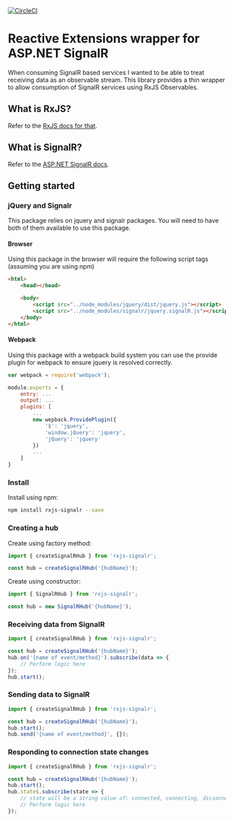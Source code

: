 [![CircleCI](https://circleci.com/gh/bryceklinker/rxjs-signalr.svg?style=svg)](https://circleci.com/gh/bryceklinker/rxjs-signalr)

# Reactive Extensions wrapper for ASP.NET SignalR

When consuming SignalR based services I wanted to be able to treat receiving data as an observable stream. This library provides a thin wrapper to allow consumption of SignalR services using RxJS Observables.

## What is RxJS?

Refer to the [RxJS docs for that](https://github.com/ReactiveX/rxjs).

## What is SignalR?

Refer to the [ASP.NET SignalR docs](https://www.asp.net/signalr).

## Getting started

### jQuery and Signalr

This package relies on jquery and signalr packages. You will need to have both of them available to use this package.

#### Browser

Using this package in the browser will require the following script tags (assuming you are using npm)

```html
<html>
    <head></head>

    <body>
        <script src="../node_modules/jquery/dist/jquery.js"></script>
        <script src="../node_modules/signalr/jquery.signalR.js"></script>
    </body>
</html>
```

#### Webpack

Using this package with a webpack build system you can use the provide plugin for webpack to ensure jquery is resolved correctly.

```javascript
var webpack = require('webpack');

module.exports = {
    entry: ...
    output: ...
    plugins: [
        ...
        new wepback.ProvidePlugin({
            '$': 'jquery',
            'window.jQuery': 'jquery',
            'jQuery': 'jquery'
        })
        ...
    ]    
}
```

### Install

Install using npm:

```bash
npm install rxjs-signalr --save
```

### Creating a hub

Create using factory method:

```javascript
import { createSignalRHub } from 'rxjs-signalr';

const hub = createSignalRHub('{hubName}');
```

Create using constructor: 

```javascript
import { SignalRHub } from 'rxjs-signalr';

const hub = new SignalRHub('{hubName}');
```

### Receiving data from SignalR

```javascript
import { createSignalRHub } from 'rxjs-signalr';

const hub = createSignalRHub('{hubName}');
hub.on('{name of event/method}').subscribe(data => {
    // Perform logic here
});
hub.start();
```

### Sending data to SignalR

```javascript
import { createSignalRHub } from 'rxjs-signalr';

const hub = createSignalRHub('{hubName}');
hub.start();
hub.send('{name of event/method}', {});
```

### Responding to connection state changes

```javascript
import { createSignalRHub } from 'rxjs-signalr';

const hub = createSignalRHub('{hubName}');
hub.start();
hub.state$.subscribe(state => {
    // state will be a string value of: connected, connecting, dicsonnected, reconnecting.
    // Perform logic here
});
```